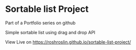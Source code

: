 # Sortable list Project

Part of a Portfolio series on github

Simple sortable list using drag and drop API

View Live on https://roshroslin.github.io/sortable-list-project/
